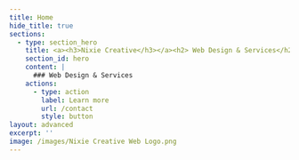 ```yaml
---
title: Home
hide_title: true
sections:
  - type: section_hero
    title: <a><h3>Nixie Creative</h3></a><h2> Web Design & Services</h2>
    section_id: hero
    content: |
      ### Web Design & Services 
    actions:
      - type: action
        label: Learn more
        url: /contact
        style: button
layout: advanced
excerpt: ''
image: /images/Nixie Creative Web Logo.png
---
```

